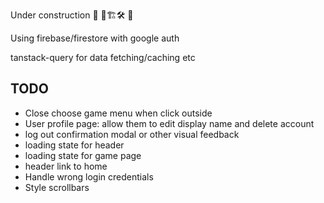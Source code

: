 Under construction
🚧 🔧🏗️🛠️ 🚧

Using firebase/firestore with google auth

tanstack-query for data fetching/caching etc

## TODO

- Close choose game menu when click outside
- User profile page: allow them to edit display name and delete account
- log out confirmation modal or other visual feedback
- loading state for header
- loading state for game page
- header link to home
- Handle wrong login credentials
- Style scrollbars
